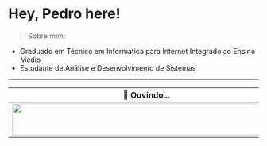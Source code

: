 # Hey, Pedro here!

> Sobre mim:
- Graduado em Técnico em Informática para Internet Integrado ao Ensino Médio       
- Estudante de Análise e Desenvolvimento de Sistemas
---

| 🎵 Ouvindo...                                                                                                                  |
| ------------------------------------------------------------------------------------------------------------------------------ |
| <a href="https://open.spotify.com/track/6WO7IDGLakjO38lsvI2gHB?si=8cb5710eb6a246aa?open"><img src="https://cdns-images.dzcdn.net/images/cover/e8947b2a3e00fde8763011ebee2a02fd/264x264.jpg" width="540" height="64"></a> |


   
